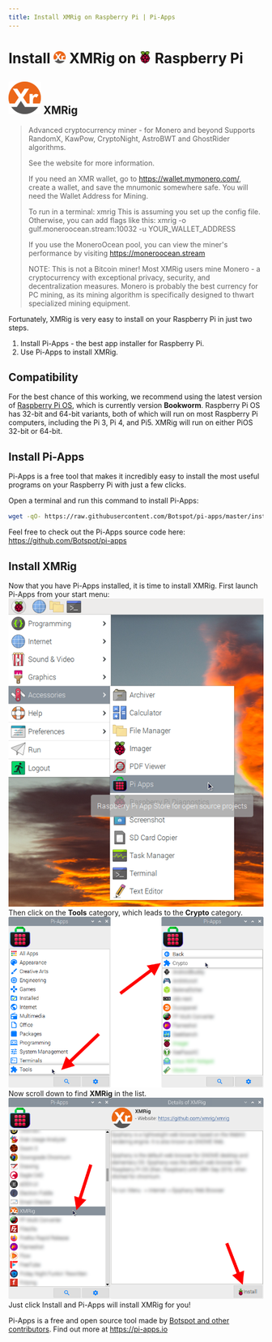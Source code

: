 ```yaml
---
title: Install XMRig on Raspberry Pi | Pi-Apps
---
```

<div class="simple-install-content content">

# Install <img src="/img/app-icons/XMRig/icon-64.png" height=24> XMRig on <img src=/img/other-icons/raspberrypi-icon.svg height=24> Raspberry Pi

## <img src="/img/app-icons/XMRig/icon-64.png"> XMRig
> Advanced cryptocurrency miner - for Monero and beyond
> Supports RandomX, KawPow, CryptoNight, AstroBWT and GhostRider algorithms.
> 
> See the website for more information.
> 
> If you need an XMR wallet, go to https://wallet.mymonero.com/, create a wallet, and save the mnumonic somewhere safe. You will need the Wallet Address for Mining.
> 
> To run in a terminal: xmrig
> This is assuming you set up the config file. Otherwise, you can add flags like this: 
> xmrig -o gulf.moneroocean.stream:10032 -u YOUR_WALLET_ADDRESS
> 
> If you use the MoneroOcean pool, you can view the miner's performance by visiting https://moneroocean.stream
> 
> NOTE:
> This is not a Bitcoin miner! Most XMRig users mine Monero - a cryptocurrency with exceptional privacy, security, and decentralization measures.
> Monero is probably the best currency for PC mining, as its mining algorithm is specifically designed to thwart specialized mining equipment.

Fortunately, XMRig is very easy to install on your Raspberry Pi in just two steps.
1. Install Pi-Apps - the best app installer for Raspberry Pi.
2. Use Pi-Apps to install XMRig.
</div>
<div class="simple-install-content content">

## Compatibility
For the best chance of this working, we recommend using the latest version of [Raspberry Pi OS](https://www.raspberrypi.com/software/), which is currently version **Bookworm**.
Raspberry Pi OS has 32-bit and 64-bit variants, both of which will run on most Raspberry Pi computers, including the Pi 3, Pi 4, and Pi5.
XMRig will run on either PiOS 32-bit or 64-bit.
</div>
<div class="simple-install-content content">

## Install Pi-Apps

Pi-Apps is a free tool that makes it incredibly easy to install the most useful programs on your Raspberry Pi with just a few clicks.

Open a terminal and run this command to install Pi-Apps:
```bash
wget -qO- https://raw.githubusercontent.com/Botspot/pi-apps/master/install | bash
```
Feel free to check out the Pi-Apps source code here: https://github.com/Botspot/pi-apps
</div>
<div class="simple-install-content content">

## Install XMRig

Now that you have Pi-Apps installed, it is time to install XMRig.
First launch Pi-Apps from your start menu:
<img src="/img/start-menu.png">
Then click on the <b>Tools</b> category, which leads to the <b>Crypto</b> category.
<img src="/img/category-selections/Crypto.png">
Now scroll down to find <b>XMRig</b> in the list.
<img src="/img/app-icons/XMRig/app-selection.png">
Just click Install and Pi-Apps will install XMRig for you!
</div>
<div class="simple-install-content content">

Pi-Apps is a free and open source tool made by [Botspot and other contributors](/about/#contributors). Find out more at https://pi-apps.io
</div>
